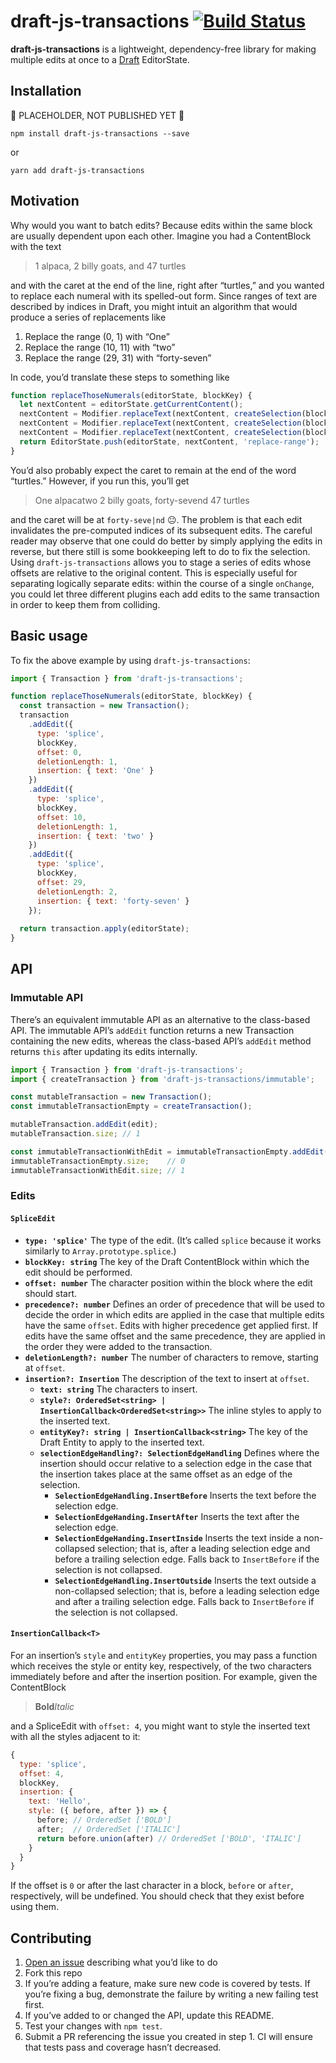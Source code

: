 # draft-js-transactions [![Build Status](https://travis-ci.com/andrewbranch/draft-js-transactions.svg?branch=master)](https://travis-ci.com/andrewbranch/draft-js-transactions)

**draft-js-transactions** is a lightweight, dependency-free library for making multiple edits at once to a [Draft](https://github.com/facebook/draft-js) EditorState.

## Installation

🚨 PLACEHOLDER, NOT PUBLISHED YET 🚨

```
npm install draft-js-transactions --save
```

or

```
yarn add draft-js-transactions
```

## Motivation

Why would you want to batch edits? Because edits within the same block are usually dependent upon each other. Imagine you had a ContentBlock with the text

> 1 alpaca, 2 billy goats, and 47 turtles

and with the caret at the end of the line, right after “turtles,” and you wanted to replace each numeral with its spelled-out form. Since ranges of text are described by indices in Draft, you might intuit an algorithm that would produce a series of replacements like

1. Replace the range (0, 1) with “One”
2. Replace the range (10, 11) with “two”
3. Replace the range (29, 31) with “forty-seven”

In code, you’d translate these steps to something like

```js
function replaceThoseNumerals(editorState, blockKey) {
  let nextContent = editorState.getCurrentContent();
  nextContent = Modifier.replaceText(nextContent, createSelection(blockKey, 0, 1), 'One');
  nextContent = Modifier.replaceText(nextContent, createSelection(blockKey, 10, 11), 'two');
  nextContent = Modifier.replaceText(nextContent, createSelection(blockKey, 29, 31), 'forty-seven');
  return EditorState.push(editorState, nextContent, 'replace-range');
}
```

You’d also probably expect the caret to remain at the end of the word “turtles.” However, if you run this, you’ll get

> One alpacatwo 2 billy goats, forty-sevend 47 turtles

and the caret will be at `forty-seve|nd` 😐. The problem is that each edit invalidates the pre-computed indices of its subsequent edits. The careful reader may observe that one could do better by simply applying the edits in reverse, but there still is some bookkeeping left to do to fix the selection. Using `draft-js-transactions` allows you to stage a series of edits whose offsets are relative to the original content. This is especially useful for separating logically separate edits: within the course of a single `onChange`, you could let three different plugins each add edits to the same transaction in order to keep them from colliding.

## Basic usage

To fix the above example by using `draft-js-transactions`:

```js
import { Transaction } from 'draft-js-transactions';

function replaceThoseNumerals(editorState, blockKey) {
  const transaction = new Transaction();
  transaction
    .addEdit({
      type: 'splice',
      blockKey,
      offset: 0,
      deletionLength: 1,
      insertion: { text: 'One' }
    })
    .addEdit({
      type: 'splice',
      blockKey,
      offset: 10,
      deletionLength: 1,
      insertion: { text: 'two' }
    })
    .addEdit({
      type: 'splice',
      blockKey,
      offset: 29,
      deletionLength: 2,
      insertion: { text: 'forty-seven' }
    });
  
  return transaction.apply(editorState);
}
```

## API

### Immutable API

There’s an equivalent immutable API as an alternative to the class-based API. The immutable API’s `addEdit` function returns a new Transaction containing the new edits, whereas the class-based API’s `addEdit` method returns `this` after updating its edits internally.

```js
import { Transaction } from 'draft-js-transactions';
import { createTransaction } from 'draft-js-transactions/immutable';

const mutableTransaction = new Transaction();
const immutableTransactionEmpty = createTransaction();

mutableTransaction.addEdit(edit);
mutableTransaction.size; // 1

const immutableTransactionWithEdit = immutableTransactionEmpty.addEdit(edit);
immutableTransactionEmpty.size;    // 0
immutableTransactionWithEdit.size; // 1
```

### Edits

#### `SpliceEdit`
- **`type: 'splice'`** The type of the edit. (It’s called `splice` because it works similarly to `Array.prototype.splice`.)
- **`blockKey: string`** The key of the Draft ContentBlock within which the edit should be performed.
- **`offset: number`** The character position within the block where the edit should start.
- **`precedence?: number`** Defines an order of precedence that will be used to decide the order in which edits are applied in the case that multiple edits have the same `offset`. Edits with higher precedence get applied first. If edits have the same offset and the same precedence, they are applied in the order they were added to the transaction.
- **`deletionLength?: number`** The number of characters to remove, starting at `offset`.
- **`insertion?: Insertion`** The description of the text to insert at `offset`.
  - **`text: string`** The characters to insert.
  - **`style?: OrderedSet<string> | InsertionCallback<OrderedSet<string>>`** The inline styles to apply to the inserted text.
  - **`entityKey?: string | InsertionCallback<string>`** The key of the Draft Entity to apply to the inserted text.
  - **`selectionEdgeHandling?: SelectionEdgeHandling`** Defines where the insertion should occur relative to a selection edge in the case that the insertion takes place at the same offset as an edge of the selection.
    - **`SelectionEdgeHandling.InsertBefore`** Inserts the text before the selection edge.
    - **`SelectionEdgeHanding.InsertAfter`** Inserts the text after the selection edge.
    - **`SelectionEdgeHanding.InsertInside`** Inserts the text inside a non-collapsed selection; that is, after a leading selection edge and before a trailing selection edge. Falls back to `InsertBefore` if the selection is not collapsed.
    - **`SelectionEdgeHandling.InsertOutside`** Inserts the text outside a non-collapsed selection; that is, before a leading selection edge and after a trailing selection edge. Falls back to `InsertBefore` if the selection is not collapsed.

#### `InsertionCallback<T>`
For an insertion’s `style` and `entityKey` properties, you may pass a function which receives the style or entity key, respectively, of the two characters immediately before and after the insertion position. For example, given the ContentBlock

> **Bold**_Italic_

and a SpliceEdit with `offset: 4`, you might want to style the inserted text with all the styles adjacent to it:

```js
{
  type: 'splice',
  offset: 4,
  blockKey,
  insertion: {
    text: 'Hello',
    style: ({ before, after }) => {
      before; // OrderedSet ['BOLD']
      after;  // OrderedSet ['ITALIC']
      return before.union(after) // OrderedSet ['BOLD', 'ITALIC']
    }
  }
}
```

If the offset is `0` or after the last character in a block, `before` or `after`, respectively, will be undefined. You should check that they exist before using them.

## Contributing

1. [Open an issue](https://github.com/andrewbranch/draft-js-transactions/issues/new) describing what you’d like to do
2. Fork this repo
3. If you’re adding a feature, make sure new code is covered by tests. If you’re fixing a bug, demonstrate the failure by writing a new failing test first.
4. If you’ve added to or changed the API, update this README.
5. Test your changes with `npm test`.
6. Submit a PR referencing the issue you created in step 1. CI will ensure that tests pass and coverage hasn’t decreased.